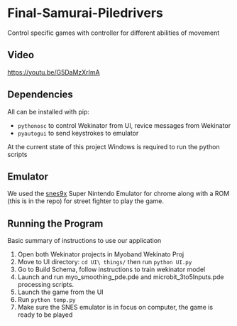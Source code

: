 # Final-Samurai-Piledrivers
Control specific games with controller for different abilities of movement

## Video
https://youtu.be/G5DaMzXrImA

## Dependencies
All can be installed with pip:
- `pythonosc` to control Wekinator from UI, revice messages from Wekinator
- `pyautogui` to send keystrokes to emulator

At the current state of this project Windows is required to run the python scripts

## Emulator
We used the [snes9x](https://chrome.google.com/webstore/detail/super-nintendo-emulator-s/ckpjobcmemfpfeaeolhhjkjdpfnkngnd?hl=en) Super Nintendo Emulator for chrome along with a ROM (this is in the repo) for street fighter to play the game.

## Running the Program
Basic summary of instructions to use our application
1. Open both Wekinator projects in Myoband Wekinato Proj
2. Move to UI directory: `cd UI\ things/` then run `python UI.py`
3. Go to Build Schema, follow instructions to train wekinator model
4. Launch and run myo_smoothing_pde.pde and microbit_3to5Inputs.pde processing scripts.
5. Launch the game from the UI
6. Run `python temp.py`
7. Make sure the SNES emulator is in focus on computer, the game is ready to be played


